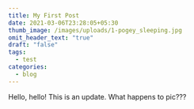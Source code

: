 ```yaml
---
title: My First Post
date: 2021-03-06T23:28:05+05:30
thumb_image: /images/uploads/1-pogey_sleeping.jpg
omit_header_text: "true"
draft: "false"
tags:
  - test
categories:
  - blog
---
```

Hello, hello! This is an update. What happens to pic???